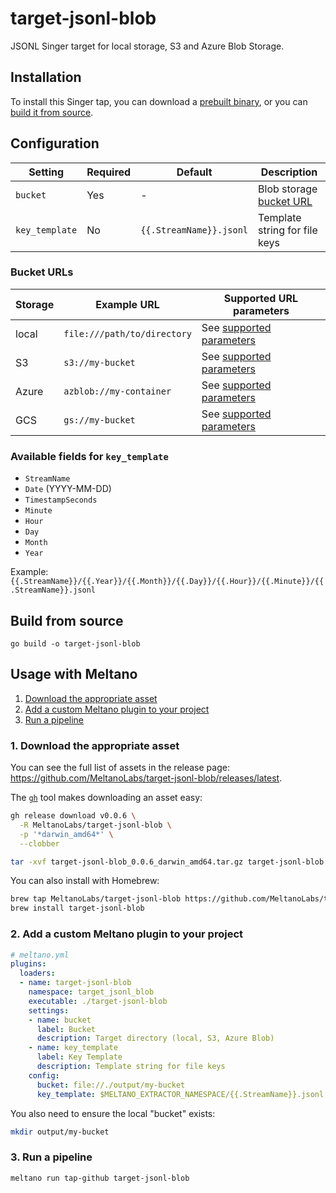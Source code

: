 # target-jsonl-blob

JSONL Singer target for local storage, S3 and Azure Blob Storage.

## Installation

To install this Singer tap, you can download a [prebuilt binary](https://github.com/MeltanoLabs/target-jsonl-blob/releases), or you can [build it from source](#build-from-source).

## Configuration

| Setting | Required | Default | Description |
|----------------|----------|-------------------------|-------------------------------|
| `bucket` | Yes | - | Blob storage [bucket URL](#bucket-urls) |
| `key_template` | No | `{{.StreamName}}.jsonl` | Template string for file keys |

### Bucket URLs

| Storage | Example URL                 | Supported URL parameters                                                            |
|---------|-----------------------------|-------------------------------------------------------------------------------------|
| local   | `file:///path/to/directory` | See [supported parameters](https://pkg.go.dev/gocloud.dev/blob/fileblob#URLOpener)  |
| S3      | `s3://my-bucket`            | See [supported parameters](https://pkg.go.dev/gocloud.dev/blob/s3blob#URLOpener)    |
| Azure   | `azblob://my-container`     | See [supported parameters](https://pkg.go.dev/gocloud.dev/blob/azureblob#URLOpener) |
| GCS     | `gs://my-bucket`            | See [supported parameters](https://pkg.go.dev/gocloud.dev/blob/gcsblob#URLOpener)   |

### Available fields for `key_template`

- `StreamName`
- `Date` (YYYY-MM-DD)
- `TimestampSeconds`
- `Minute`
- `Hour`
- `Day`
- `Month`
- `Year`

Example: `{{.StreamName}}/{{.Year}}/{{.Month}}/{{.Day}}/{{.Hour}}/{{.Minute}}/{{.StreamName}}.jsonl`

## Build from source

```shell
go build -o target-jsonl-blob
```

## Usage with Meltano

1. [Download the appropriate asset](#1-download-the-appropriate-asset)
1. [Add a custom Meltano plugin to your project](#3-add-a-custom-meltano-plugin-to-your-project)
1. [Run a pipeline](#4-run-a-pipeline)

### 1. Download the appropriate asset

You can see the full list of assets in the release page: https://github.com/MeltanoLabs/target-jsonl-blob/releases/latest.

The [`gh`](https://cli.github.com/) tool makes downloading an asset easy:

```bash
gh release download v0.0.6 \
  -R MeltanoLabs/target-jsonl-blob \
  -p '*darwin_amd64*' \
  --clobber

tar -xvf target-jsonl-blob_0.0.6_darwin_amd64.tar.gz target-jsonl-blob
```

You can also install with Homebrew:

```bash
brew tap MeltanoLabs/target-jsonl-blob https://github.com/MeltanoLabs/target-jsonl-blob
brew install target-jsonl-blob
```

### 2. Add a custom Meltano plugin to your project

```yaml
# meltano.yml
plugins:
  loaders:
  - name: target-jsonl-blob
    namespace: target_jsonl_blob
    executable: ./target-jsonl-blob
    settings:
    - name: bucket
      label: Bucket
      description: Target directory (local, S3, Azure Blob)
    - name: key_template
      label: Key Template
      description: Template string for file keys
    config:
      bucket: file://./output/my-bucket
      key_template: $MELTANO_EXTRACTOR_NAMESPACE/{{.StreamName}}.jsonl
```

You also need to ensure the local "bucket" exists:

```bash
mkdir output/my-bucket
```

### 3. Run a pipeline

```bash
meltano run tap-github target-jsonl-blob
```
